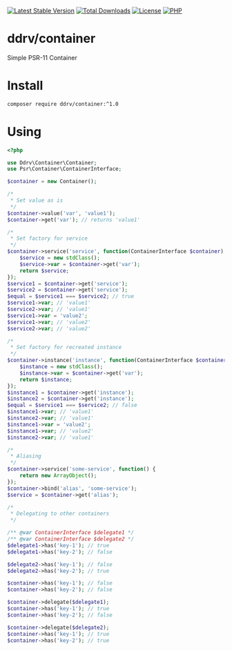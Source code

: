 [![Latest Stable Version](https://img.shields.io/packagist/v/ddrv/container.svg?style=flat-square)](https://packagist.org/packages/ddrv/container)
[![Total Downloads](https://img.shields.io/packagist/dt/ddrv/container.svg?style=flat-square)](https://packagist.org/packages/ddrv/container/stats)
[![License](https://img.shields.io/packagist/l/ddrv/container.svg?style=flat-square)](https://github.com/ddrv/php-container/blob/master/LICENSE)
[![PHP](https://img.shields.io/packagist/php-v/ddrv/container.svg?style=flat-square)](https://php.net)

# ddrv/container

Simple PSR-11 Container 

# Install

```bash
composer require ddrv/container:^1.0
```

# Using

```php
<?php

use Ddrv\Container\Container;
use Psr\Container\ContainerInterface;

$container = new Container();

/*
 * Set value as is
 */
$container->value('var', 'value1');
$container->get('var'); // returns 'value1'

/*
 * Set factory for service
 */
$container->service('service', function(ContainerInterface $container) {
    $service = new stdClass();
    $service->var = $container->get('var');
    return $service;
});
$service1 = $container->get('service');
$service2 = $container->get('service');
$equal = $service1 === $service2; // true
$service1->var; // 'value1'
$service2->var; // 'value1'
$service1->var = 'value2';
$service1->var; // 'value2'
$service2->var; // 'value2'

/*
 * Set factory for recreated instance
 */
$container->instance('instance', function(ContainerInterface $container) {
    $instance = new stdClass();
    $instance->var = $container->get('var');
    return $instance;
});
$instance1 = $container->get('instance');
$instance2 = $container->get('instance');
$equal = $service1 === $service2; // false
$instance1->var; // 'value1'
$instance2->var; // 'value1'
$instance1->var = 'value2';
$instance1->var; // 'value2'
$instance2->var; // 'value1'

/*
 * Aliasing 
 */
$container->service('some-service', function() {
    return new ArrayObject();
});
$container->bind('alias', 'some-service');
$service = $container->get('alias');

/*
 * Delegating to other containers
 */

/** @var ContainerInterface $delegate1 */
/** @var ContainerInterface $delegate2 */
$delegate1->has('key-1'); // true
$delegate1->has('key-2'); // false

$delegate2->has('key-1'); // false
$delegate2->has('key-2'); // true

$container->has('key-1'); // false
$container->has('key-2'); // false

$container->delegate($delegate1);
$container->has('key-1'); // true
$container->has('key-2'); // false

$container->delegate($delegate2);
$container->has('key-1'); // true
$container->has('key-2'); // true
```
